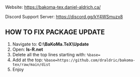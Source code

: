 Website: https://bakoma-tex.daniel-aldrich.ca/

Discord Support Server: https://discord.gg/kY4WSmuzx8

## HOW TO FIX PACKAGE UPDATE

1. Navigate to: **C:\BaKoMa.TeX\Update**
1. Open: **ls-R.net**
1. Delete all the top lines starting with: `%base=`
1. Add at the top: `%base=https://github.com/draldric/bakoma-tex/raw/main/dist`
1. Enjoy

